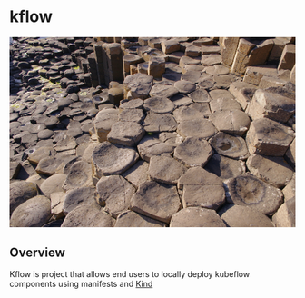 # kflow

![](img/kflow.jpg 'locally-kubeflow')

## Overview 

Kflow is project that allows end users to locally deploy kubeflow components using manifests and [Kind](https://kind.sigs.k8s.io/)    
